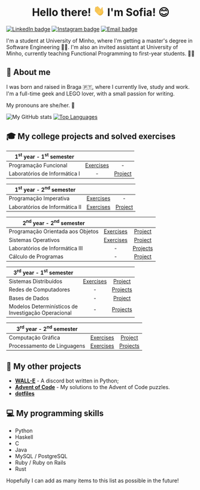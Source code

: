 <h1 align="center">Hello there! <img src="https://raw.githubusercontent.com/RisingFisan/RisingFisan/master/hand_wave.gif" width="30"> I'm Sofia! 😊</h1>

[![LinkedIn badge](https://img.shields.io/badge/-sofiarsantos31-blue?style=for-the-badge&logo=linkedin)](https://www.linkedin.com/in/sofiarsantos31)
[![Instagram badge](https://img.shields.io/badge/-@sofiar.santos-purple?style=for-the-badge&logo=Instagram&logoColor=white)](https://www.instagram.com/sofiar.santos/)
[![Email badge](https://img.shields.io/badge/-sofiarsantos31-c71610?style=for-the-badge&logo=Gmail&logoColor=white)](mailto:sofiarsantos31@gmail.com)
<!--[![Email badge](https://img.shields.io/badge/-sofiarsantos31-c71610?style=for-the-badge&logo=Gmail&logoColor=white)](mailto:sofiarsantos31@gmail.com) -->


I'm a student at University of Minho, where I'm getting a master's degree in Software Engineering 👩‍💻. I'm also an invited assistant at University of Minho, currently teaching Functional Programming to first-year students. 👩‍🏫

## 💜 About me

I was born and raised in Braga 🇵🇹, where I currently live, study and work. I'm a full-time geek and LEGO lover, with a small passion for writing. 

My pronouns are she/her. 🤍

![My GitHub stats](https://github-readme-stats.vercel.app/api?username=risingfisan&count_private=true&show_icons=true&theme=dracula&hide=contribs&hide_border=true)
[![Top Languages](https://github-readme-stats.vercel.app/api/top-langs/?username=risingfisan&layout=compact&theme=dracula&hide_border=true)](https://github.com/anuraghazra/github-readme-stats)

## 🎓 My college projects and solved exercises

| 1<sup>st</sup> year - 1<sup>st</sup> semester | | |
| --- | :---: | :---: |
| Programação Funcional | [Exercises](https://github.com/RisingFisan/Programacao-Funcional) | - |
| Laboratórios de Informática I | - | [Project](https://github.com/RisingFisan/Tanks-LI1) |


| 1<sup>st</sup> year - 2<sup>nd</sup> semester | | |
| --- | :---: | :---: |
| Programação Imperativa | [Exercises](https://github.com/RisingFisan/Programacao-Imperativa) | - |
| Laboratórios de Informática II | [Exercises](https://github.com/RisingFisan/LI2) | [Project](https://github.com/RisingFisan/Reversi_LI2) |


| 2<sup>nd</sup> year - 2<sup>nd</sup> semester | | |
| --- | :---: | :---: |
| Programação Orientada aos Objetos | [Exercises](https://github.com/RisingFisan/POO) | [Project](https://github.com/RisingFisan/Projeto-POO) |
| Sistemas Operativos | [Exercises](https://github.com/RisingFisan/SO) | [Project](https://github.com/RisingFisan/Projeto-SO) |
| Laboratórios de Informática III | - | [Projects](https://github.com/RisingFisan/LI3) |
| Cálculo de Programas | - | [Project](https://github.com/RisingFisan/Projeto-CP) |


| 3<sup>rd</sup> year - 1<sup>st</sup> semester | | |
| --- | :---: | :---: |
| Sistemas Distribuídos | [Exercises](https://github.com/RisingFisan/SD) | [Project](https://github.com/RisingFisan/TrabalhoSD) |
| Redes de Computadores | - | [Projects](https://github.com/RisingFisan/RC) |
| Bases de Dados | - | [Project](https://github.com/RisingFisan/Trabalho-BD) |
| Modelos Determinísticos de<br /> Investigação Operacional | - | [Projects](https://github.com/RisingFisan/Trabalhos-MDIO) |


| 3<sup>rd</sup> year - 2<sup>nd</sup> semester | | |
| --- | :---: | :---: |
| Computação Gráfica | [Exercises](https://github.com/RisingFisan/CG) | [Project](https://github.com/RuiArmada/Projeto-CG) |
| Processamento de Linguagens | [Exercises](https://github.com/RisingFisan/PL) | [Projects](https://github.com/RisingFisan/Trabalhos-PL) |

## 🧩 My other projects

- [**WALL-E**](https://github.com/RisingFisan/WALL-E) - A discord bot written in Python;
- [**Advent of Code**](https://github.com/RisingFisan/Advent-of-Code) - My solutions to the Advent of Code puzzles.
- [**dotfiles**](https://github.com/RisingFisan/dotfiles)

## 💻 My programming skills

- Python
- Haskell
- C
- Java
- MySQL / PostgreSQL
- Ruby / Ruby on Rails
- Rust

Hopefully I can add as many items to this list as possible in the future!

<!--

**RisingFisan/RisingFisan** is a ✨ _special_ ✨ repository because its `README.md` (this file) appears on your GitHub profile.

Here are some ideas to get you started:

- 🔭 I’m currently working on ...
- 🌱 I’m currently learning ...
- 👯 I’m looking to collaborate on ...
- 🤔 I’m looking for help with ...
- 💬 Ask me about ...
- 📫 How to reach me: ...
- 😄 Pronouns: ...
- ⚡ Fun fact: ...
-->
